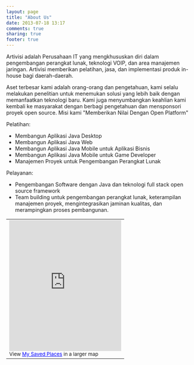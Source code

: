 ```yaml
---
layout: page
title: "About Us"
date: 2013-07-18 13:17
comments: true
sharing: true
footer: true
---
```


Artivisi adalah Perusahaan IT yang mengkhususkan diri dalam pengembangan perangkat lunak, teknologi VOIP, dan area manajemen jaringan. Artivisi memberikan pelatihan, jasa, dan implementasi produk in-house bagi daerah-daerah.

Aset terbesar kami adalah orang-orang dan pengetahuan, kami selalu melakukan penelitian untuk menemukan solusi yang lebih baik dengan memanfaatkan teknologi baru. Kami juga menyumbangkan keahlian kami kembali ke masyarakat dengan berbagi pengetahuan dan mensponsori proyek open source. Misi kami "Memberikan Nilai Dengan Open Platform"

Pelatihan:

* Membangun Aplikasi Java Desktop
* Membangun Aplikasi Java Web 
* Membangun Aplikasi Java Mobile untuk Aplikasi Bisnis
* Membangun Aplikasi Java Mobile untuk Game Developer
* Manajemen Proyek untuk Pengembangan Perangkat Lunak

Pelayanan:

* Pengembangan Software dengan Java dan teknologi full stack open source framework
* Team building untuk pengembangan perangkat lunak, keterampilan manajemen proyek, mengintegrasikan jaminan kualitas, dan merampingkan proses pembangunan.

<table width="100%">
	<tr>
		<td>
			<iframe width="100%" height="350" frameborder="0" scrolling="no" marginheight="0" marginwidth="0" src="https://maps.google.com/maps/ms?msa=0&amp;msid=201030469318056750454.0004e978ddc1faccfaeb8&amp;hl=en&amp;ie=UTF8&amp;t=m&amp;ll=-6.249374,106.90729&amp;spn=0,0&amp;output=embed"></iframe><br /><small>View <a href="https://maps.google.com/maps/ms?msa=0&amp;msid=201030469318056750454.0004e978ddc1faccfaeb8&amp;hl=en&amp;ie=UTF8&amp;t=m&amp;ll=-6.249374,106.90729&amp;spn=0,0&amp;source=embed" style="color:#0000FF;text-align:left">My Saved Places</a> in a larger map</small>
		</td>
	</tr>
</table>
